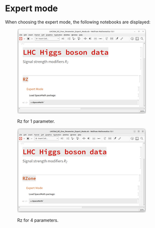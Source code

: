 # Expert mode

When choosing the expert mode, the following notebooks are displayed:

<div>

<figure><img src="../../.gitbook/assets/SpaceMathAreaTrabajoRZ4parametrosEM.png" alt=""><figcaption><p>Rz for 1 parameter.</p></figcaption></figure>

 

<figure><img src="../../.gitbook/assets/SpaceMathAreaTrabajoRZ1parametroEM.png" alt=""><figcaption><p>Rz for 4 parameters.</p></figcaption></figure>

</div>
